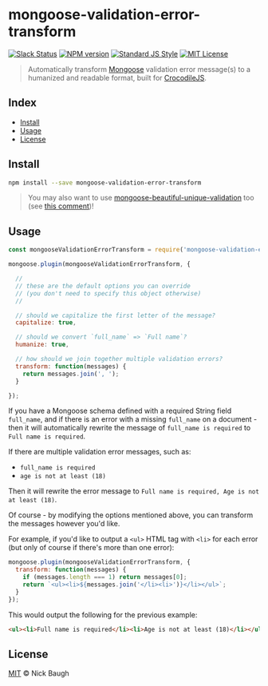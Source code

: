 # mongoose-validation-error-transform

[![Slack Status][slack-image]][slack-url]
[![NPM version][npm-image]][npm-url]
[![Standard JS Style][standard-image]][standard-url]
[![MIT License][license-image]][license-url]

> Automatically transform [Mongoose][mongoose] validation error message(s) to a humanized and readable format, built for [CrocodileJS][crocodile-url].


## Index

* [Install](#install)
* [Usage](#usage)
* [License](#license)


## Install

```bash
npm install --save mongoose-validation-error-transform
```

> You may also want to use [mongoose-beautiful-unique-validation][mongoose-beautiful-unique-validation] too (see [this comment][comment])!


## Usage

```js
const mongooseValidationErrorTransform = require('mongoose-validation-error-transform');

mongoose.plugin(mongooseValidationErrorTransform, {

  //
  // these are the default options you can override
  // (you don't need to specify this object otherwise)
  //

  // should we capitalize the first letter of the message?
  capitalize: true,

  // should we convert `full_name` => `Full name`?
  humanize: true,

  // how should we join together multiple validation errors?
  transform: function(messages) {
    return messages.join(', ');
  }

});
```

If you have a Mongoose schema defined with a required String field `full_name`,
and if there is an error with a missing `full_name` on a document - then it will
automatically rewrite the message of `full_name is required` to
`Full name is required`.

If there are multiple validation error messages, such as:

* `full_name is required`
* `age is not at least (18)`

Then it will rewrite the error message to `Full name is required, Age is not at least (18)`.

Of course - by modifying the options mentioned above, you can transform the messages however you'd like.

For example, if you'd like to output a `<ul>` HTML tag with `<li>` for each error (but only of course if there's more than one error):

```js
mongoose.plugin(mongooseValidationErrorTransform, {
  transform: function(messages) {
    if (messages.length === 1) return messages[0];
    return `<ul><li>${messages.join('</li><li>')}</li></ul>`;
  }
});
```

This would output the following for the previous example:

```html
<ul><li>Full name is required</li><li>Age is not at least (18)</li></ul>
```


## License

[MIT](LICENSE) © Nick Baugh


## 

[license-image]: http://img.shields.io/badge/license-MIT-blue.svg

[license-url]: LICENSE

[npm-image]: https://img.shields.io/npm/v/mongoose-validation-error-transform.svg

[npm-url]: https://npmjs.org/package/mongoose-validation-error-transform

[crocodile-url]: https://crocodilejs.com

[standard-image]: https://img.shields.io/badge/code%20style-standard%2Bes7-brightgreen.svg

[standard-url]: https://github.com/crocodilejs/eslint-config-crocodile

[slack-image]: https://slack.crocodilejs.com/badge.svg

[slack-url]: https://slack.crocodilejs.com

[mongoose]: https://github.com/Automattic/mongoose

[comment]: https://github.com/Automattic/mongoose/issues/2284#issuecomment-320810641

[mongoose-beautiful-unique-validation]: https://github.com/matteodelabre/mongoose-beautiful-unique-validation
